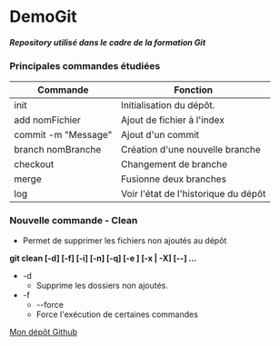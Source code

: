 # DemoGit

##### Repository utilisé dans le cadre de la formation Git

### Principales commandes étudiées

Commande | Fonction
---------|---------
init | Initialisation du dépôt.
add nomFichier | Ajout de fichier à l'index
commit -m "Message" | Ajout d'un commit
branch nomBranche | Création d'une nouvelle branche
checkout | Changement de branche
merge | Fusionne deux branches
log | Voir l'état de l'historique du dépôt

### Nouvelle commande - Clean

* Permet de supprimer les fichiers non ajoutés au dépôt

**git clean [-d] [-f] [-i] [-n] [-q] [-e <pattern>] [-x | -X] [--] <path>...**


* -d
  * Supprime les dossiers non ajoutés.
* -f
  * --force
  * Force l'exécution de certaines commandes

[Mon dépôt Github](https://github.com/Echene)
